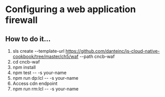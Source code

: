 # Configuring a web application firewall

## How to do it...
1. sls create --template-url https://github.com/danteinc/js-cloud-native-cookbook/tree/master/ch5/waf --path cncb-waf
2. cd cncb-waf
3. npm install
4. npm test -- -s your-name
5. npm run dp:lcl -- -s your-name
6. Access cdn endpoint
7. npm run rm:lcl -- -s your-name
